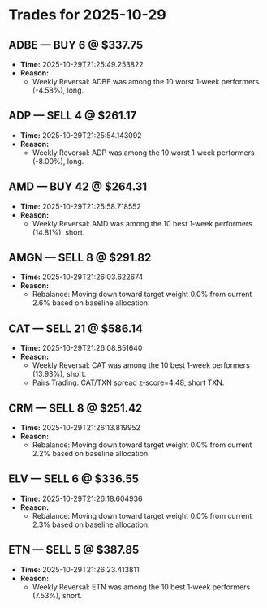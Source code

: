 # Trades for 2025-10-29

## ADBE — BUY 6 @ $337.75
- **Time:** 2025-10-29T21:25:49.253822
- **Reason:**
  - Weekly Reversal: ADBE was among the 10 worst 1‑week performers (-4.58%), long.

## ADP — SELL 4 @ $261.17
- **Time:** 2025-10-29T21:25:54.143092
- **Reason:**
  - Weekly Reversal: ADP was among the 10 worst 1‑week performers (-8.00%), long.

## AMD — BUY 42 @ $264.31
- **Time:** 2025-10-29T21:25:58.718552
- **Reason:**
  - Weekly Reversal: AMD was among the 10 best 1‑week performers (14.81%), short.

## AMGN — SELL 8 @ $291.82
- **Time:** 2025-10-29T21:26:03.622674
- **Reason:**
  - Rebalance: Moving down toward target weight 0.0% from current 2.6% based on baseline allocation.

## CAT — SELL 21 @ $586.14
- **Time:** 2025-10-29T21:26:08.851640
- **Reason:**
  - Weekly Reversal: CAT was among the 10 best 1‑week performers (13.93%), short.
  - Pairs Trading: CAT/TXN spread z‑score=4.48, short TXN.

## CRM — SELL 8 @ $251.42
- **Time:** 2025-10-29T21:26:13.819952
- **Reason:**
  - Rebalance: Moving down toward target weight 0.0% from current 2.2% based on baseline allocation.

## ELV — SELL 6 @ $336.55
- **Time:** 2025-10-29T21:26:18.604936
- **Reason:**
  - Rebalance: Moving down toward target weight 0.0% from current 2.3% based on baseline allocation.

## ETN — SELL 5 @ $387.85
- **Time:** 2025-10-29T21:26:23.413811
- **Reason:**
  - Weekly Reversal: ETN was among the 10 best 1‑week performers (7.53%), short.

